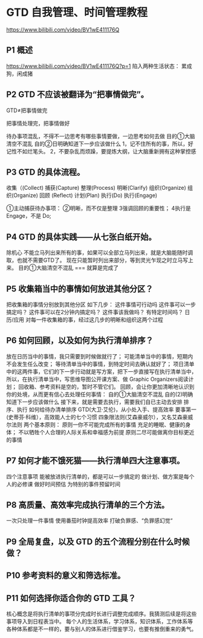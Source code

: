 # GTD 自我管理、时间管理教程
https://www.bilibili.com/video/BV1wE411176Q
## P1 概述
https://www.bilibili.com/video/BV1wE411176Q?p=1
陷入两种生活状态：
累成狗，闲成猪

## P2 GTD 不应该被翻译为“把事情做完”。
GTD≠把事情做完

把事情处理完，把事情做好

待办事项混乱，不得不一边思考有哪些事情要做，一边思考如何去做
目的①大脑清空不混乱
自的②日明确知道下一步应该做什么
1，记不住所有的事，所以，好记性不如烂笔头。
2，不要杂乱而烦躁，要提炼大纲，让大脑重新拥有这种掌控感

## P3 GTD 的具体流程。

收集（(Collect)
	捕获(Capture)
整理(Process)
	明晰(Clarify)
组织(Organize)
	组织(Organize)
回顾 (Reflect)
	计划(Plan)
执行(Do)
	执行(Engage)

①主动捕获待办事项：
②明晰，而不仅是整理
3强调回顾的重要性；
4执行是 Engage，不是 Do;

## P4 GTD 的具体实践——从七张白纸开始。
除机心
不能立马列出来所有的事，如果可以全部立马列出来，就是大脑能随时调取，也就不需要GTD了。
现在只能暂时列出来部分，等到灵光乍现之时立马写上来。
目的①大脑清空不混乱 === 就算是完成了

## P5 收集箱当中的事情如何放进其他分区？
把收集箱的事情分别放到其他分区
如下几步：
这件事情可行动吗
这件事可以一步搞定吗？
这件事可以在2分钟内搞定吗？
这件事该我做吗？
有特定时间吗？
日历/应用
对每一件收集箱的事，经过这几步的明晰和组织这两个过程
## P6 如何回顾，以及如何为执行清单排序？
放在日历当中的事情，我只需要到时候做就行了；
可能清单当中的事情，短期内不会发生任么改变；
等待清单当中的事情，到特定时间去确认就好了；
项日清单中的这两件事，它们的下一步行动就是写方案，把下一步直接写在执行清单当中，所以，在执行清单当中，写思维导图公开课方案、做 Graphic Organizers阅读计划；
回收箱、参考资料是空的，暂时不管它们。
回顾，会让你更加清晰地认识到你的处境，从而更有信心去处理任何事情：
自的①大脑清空不混乱
自的(2)明确知道下一步应该做什么
接下来，就是需要去执行，需要我们自已主动去安排
排序、执行
如何给待办清单排序
GTD(大卫·艾伦)，从小处入手、提高效率
要事第一(史蒂芬·科维），高效能人士的七个习惯
四象限法则(艾森豪威尔），又名艾森豪威尔法则
两个基本原则：
原则一你不可能完成所有的事情
充足的睡眠、健康的身体；
不以牺牲个人合理的人际关系和幸福感为前提
原则二尽可能做离你目标更近的事情

## P7 如何才能不饿死猫——执行清单四大注意事项。
四个注意事项
能被放进执行清单的，都是可以一步搞定的
做计划、做方案是每个人的必修课
做好时间预估
为特别的事件预留时间

## P8 高质量、高效率完成执行清单的三个方法。
一次只处理一件事情
使用番茄时钟提高效率
打破负罪感、“负罪感幻觉“
## P9 全局复盘，以及 GTD 的五个流程分别在什么时候做？

## P10 参考资料的意义和筛选标准。

## P11 如何选择你适合你的 GTD 工具？





核心概念是将执行清单的事项分完成时长进行调整完成顺序。我猜测后续是将这些事项导入到日程表当中。
每个人的生活体系，学习体系，知识体系，工作体系等各种体系都是不一样的，要与别人的体系进行借鉴学习，也要有推倒重来的勇气。
